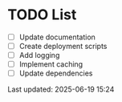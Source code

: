 # TODO List

- [ ] Update documentation
- [ ] Create deployment scripts
- [ ] Add logging
- [ ] Implement caching
- [ ] Update dependencies

Last updated: 2025-06-19 15:24
